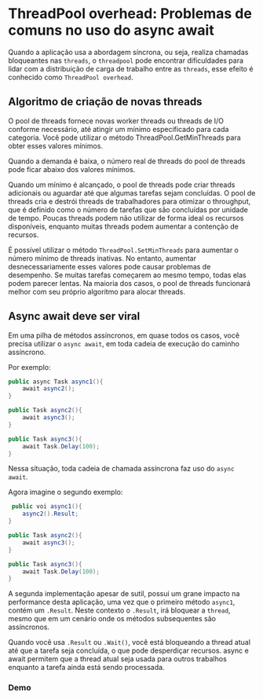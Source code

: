 # ThreadPool overhead: Problemas de comuns no uso do async await

Quando a aplicação usa a abordagem síncrona, ou seja, realiza chamadas bloqueantes nas `threads`, o `threadpool` pode encontrar dificuldades para lidar com a distribuição de carga de trabalho entre as `threads`, esse efeito é conhecido como `ThreadPool overhead`.

## Algoritmo de criação de novas threads

O pool de threads fornece novas worker threads ou threads de I/O conforme necessário, até atingir um mínimo especificado para cada categoria. Você pode utilizar o método ThreadPool.GetMinThreads para obter esses valores mínimos.

Quando a demanda é baixa, o número real de threads do pool de threads pode ficar abaixo dos valores mínimos.

Quando um mínimo é alcançado, o pool de threads pode criar threads adicionais ou aguardar até que algumas tarefas sejam concluídas. O pool de threads cria e destrói threads de trabalhadores para otimizar o throughput, que é definido como o número de tarefas que são concluídas por unidade de tempo. Poucas threads podem não utilizar de forma ideal os recursos disponíveis, enquanto muitas threads podem aumentar a contenção de recursos.

É possível utilizar o método `ThreadPool.SetMinThreads` para aumentar o número mínimo de threads inativas. No entanto, aumentar desnecessariamente esses valores pode causar problemas de desempenho. Se muitas tarefas começarem ao mesmo tempo, todas elas podem parecer lentas. Na maioria dos casos, o pool de threads funcionará melhor com seu próprio algoritmo para alocar threads.

## Async await deve ser viral

Em uma pilha de métodos assíncronos, em quase todos os casos, você precisa utilizar o `async await`, em toda cadeia de execução do caminho assíncrono.

Por exemplo:

```csharp
public async Task async1(){
    await async2();
}

public Task async2(){
    await async3();
}

public Task async3(){
    await Task.Delay(100);
}
```

Nessa situação, toda cadeia de chamada assíncrona faz uso do `async await`.

Agora imagine o segundo exemplo:

```csharp
 public voi async1(){
    async2().Result;
}

public Task async2(){
    await async3();
}

public Task async3(){
    await Task.Delay(100);
}
```

A segunda implementação apesar de sutil, possui um grane impacto na performance desta aplicação, uma vez que o primeiro método `async1`, contém um `.Result`. Neste contexto o `.Result`, irá bloquear a `thread`, mesmo que em um cenário onde os métodos subsequentes são assíncronos.

Quando você usa `.Result` ou `.Wait()`, você está bloqueando a thread atual até que a tarefa seja concluída, o que pode desperdiçar recursos. async e await permitem que a thread atual seja usada para outros trabalhos enquanto a tarefa ainda está sendo processada.

### Demo

